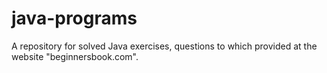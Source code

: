 # java-programs
A repository for solved Java exercises, questions to which provided at the website "beginnersbook.com".
